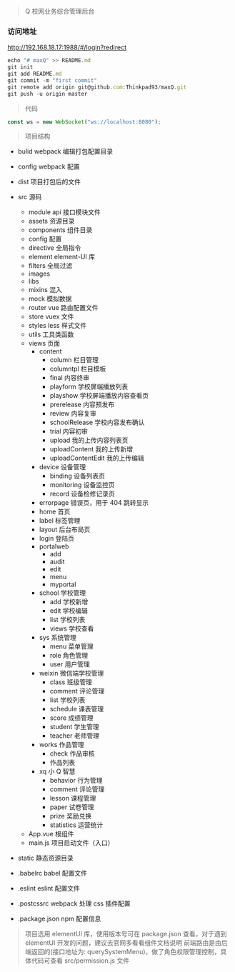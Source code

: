 > Q 校网业务综合管理后台

### 访问地址

http://192.168.18.17:1988/#/login?redirect

```javascript
echo "# maxQ" >> README.md
git init
git add README.md
git commit -m "first commit"
git remote add origin git@github.com:Thinkpad93/maxQ.git
git push -u origin master
```

> 代码

```javascript
const ws = new WebSocket("ws://localhost:8080");
```

> 项目结构

- bulid webpack 编辑打包配置目录
- config webpack 配置
- dist 项目打包后的文件
- src 源码

  - module api 接口模块文件
  - assets 资源目录
  - components 组件目录
  - config 配置
  - directive 全局指令
  - element element-UI 库
  - filters 全局过滤
  - images
  - libs
  - mixins 混入
  - mock 模拟数据
  - router vue 路由配置文件
  - store vuex 文件
  - styles less 样式文件
  - utils 工具类函数
  - views 页面
    - content
      - column 栏目管理
      - columntpl 栏目模板
      - final 内容终审
      - playform 学校屏端播放列表
      - playshow 学校屏端播放内容查看页
      - prerelease 内容预发布
      - review 内容复审
      - schoolRelease 学校内容发布确认
      - trial 内容初审
      - upload 我的上传内容列表页
      - uploadContent 我的上传新增
      - uploadContentEdit 我的上传编辑
    - device 设备管理
      - binding 设备列表页
      - monitoring 设备监控页
      - record 设备检修记录页
    - errorpage 错误页，用于 404 跳转显示
    - home 首页
    - label 标签管理
    - layout 后台布局页
    - login 登陆页
    - portalweb
      - add
      - audit
      - edit
      - menu
      - myportal
    - school 学校管理
      - add 学校新增
      - edit 学校编辑
      - list 学校列表
      - views 学校查看
    - sys 系统管理
      - menu 菜单管理
      - role 角色管理
      - user 用户管理
    - weixin 微信端学校管理
      - class 班级管理
      - comment 评论管理
      - list 学校列表
      - schedule 课表管理
      - score 成绩管理
      - student 学生管理
      - teacher 老师管理
    - works 作品管理
      - check 作品审核
      - 作品列表
    - xq 小 Q 智慧
      - behavior 行为管理
      - comment 评论管理
      - lesson 课程管理
      - paper 试卷管理
      - prize 奖励兑换
      - statistics 运营统计
  - App.vue 根组件
  - main.js 项目启动文件（入口）

- static 静态资源目录
- .babelrc babel 配置文件
- .eslint eslint 配置文件
- .postcssrc webpack 处理 css 插件配置
- .package.json npm 配置信息

> 项目选用 elementUI 库，使用版本号可在 package.json 查看，对于遇到 elementUI 开发的问题，建议去官网多看看组件文档说明
> 前端路由是由后端返回的(接口地址为: querySystemMenu)，做了角色权限管理控制，具体代码可查看 src/permission.js 文件

